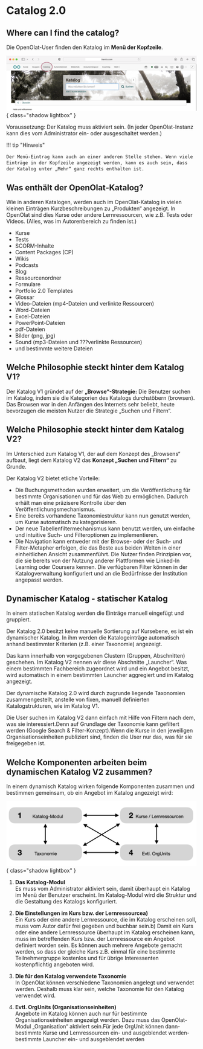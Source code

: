 # Catalog 2.0

## Where can I find the catalog?

Die OpenOlat-User finden den Katalog im **Menü der Kopfzeile**.

![catalog20_kopfzeilenmenu_v1_de.png](assets/catalog20_kopfzeilenmenu_v1_de.png){ class="shadow lightbox" }

Voraussetzung: Der Katalog muss aktiviert sein. (In jeder OpenOlat-Instanz kann dies vom Administrator ein- oder ausgeschaltet werden.)

!!! tip "Hinweis"

    Der Menü-Eintrag kann auch an einer anderen Stelle stehen. Wenn viele Einträge in der Kopfzeile angezeigt werden, kann es auch sein, dass der Katalog unter „Mehr“ ganz rechts enthalten ist.

## Was enthält der OpenOlat-Katalog?

Wie in anderen Katalogen, werden auch im OpenOlat-Katalog in vielen kleinen Einträgen Kurzbeschreibungen zu „Produkten“ angezeigt. In OpenOlat sind dies Kurse oder andere Lernressourcen, wie z.B. Tests oder Videos. (Alles, was im Autorenbereich zu finden ist.)

- Kurse
- Tests
- SCORM-Inhalte
- Content Packages (CP)
- Wikis
- Podcasts
- Blog
- Ressourcenordner
- Formulare
- Portfolio 2.0 Templates
- Glossar
- Video-Dateien (mp4-Dateien und verlinkte Ressourcen)
- Word-Dateien
- Excel-Dateien
- PowerPoint-Dateien
- pdf-Dateien
- Bilder (png, jpg)
- Sound (mp3-Dateien und ???verlinkte Ressourcen)
- und bestimmte weitere Dateien

## Welche Philosophie steckt hinter dem Katalog V1?

Der Katalog V1 gründet auf der **„Browse“-Strategie:** Die Benutzer suchen im Katalog, indem sie  die Kategorien des Katalogs durchstöbern (browsen).
Das Browsen war in den Anfängen des Internets sehr beliebt, heute bevorzugen die meisten Nutzer die Strategie „Suchen und Filtern“.

## Welche Philosophie steckt hinter dem Katalog V2?

Im Unterschied zum Katalog V1, der auf dem Konzept des „Browsens“ aufbaut, liegt dem Katalog V2 das **Konzept „Suchen und Filtern“** zu Grunde.

Der Katalog V2 bietet etliche Vorteile:

- Die Buchungsmethoden wurden erweitert, um die Veröffentlichung für bestimmte Organisationen und für das Web zu ermöglichen. Dadurch erhält man eine präzisere Kontrolle über den Veröffentlichungsmechanismus.
- Eine bereits vorhandene Taxonomiestruktur kann nun genutzt werden, um Kurse automatisch zu kategorisieren.
- Der neue Tabellenfiltermechanismus kann benutzt werden, um einfache und intuitive Such- und Filteroptionen zu implementieren.
- Die Navigation kann entweder mit der Browse- oder der Such- und Filter-Metapher erfolgen, die das Beste aus beiden Welten in einer einheitlichen Ansicht zusammenführt. Die Nutzer finden Prinzipien vor, die sie bereits von der Nutzung anderer Plattformen wie Linked-In Learning oder Coursera kennen. Die verfügbaren Filter können in der Katalogverwaltung konfiguriert und an die Bedürfnisse der Institution angepasst werden.

## Dynamischer Katalog - statischer Katalog

In einem statischen Katalog werden die Einträge manuell eingefügt und gruppiert.

Der Katalog 2.0 besitzt keine manuelle Sortierung auf Kursebene, es ist ein dynamischer Katalog. In ihm werden die Katalogeinträge automatisch anhand bestimmter Kriterien (z.B. einer Taxonomie) angezeigt. 

Das kann innerhalb von vorgegebenen Clustern (Gruppen, Abschnitten) geschehen. Im Katalog V2 nennen wir diese Abschnitte „Launcher“.
Was einem bestimmten Fachbereich zugeordnet wird und ein Angebot besitzt, wird automatisch in einem bestimmten Launcher aggregiert und im Katalog angezeigt.

Der dynamische Katalog 2.0 wird durch zugrunde liegende Taxonomien zusammengestellt, anstelle von fixen, manuell definierten Katalogstrukturen, wie im Katalog V1.

Die User suchen im Katalog V2 dann einfach mit Hilfe von Filtern nach dem, was sie interessiert.Denn auf Grundlage der Taxonomie kann gefiltert werden (Google Search & Filter-Konzept).Wenn die Kurse in den jeweiligen Organisationseinheiten publiziert sind, finden die User nur das, was für sie freigegeben ist.

## Welche Komponenten arbeiten beim dynamischen Katalog V2 zusammen?

In einem dynamisch Katalog wirken folgende Komponenten zusammen und bestimmen gemeinsam, ob ein Angebot im Katalog angezeigt wird:

![catalog20_komponenten_v1_de.png](assets/catalog20_komponenten_v1_de.png){ class="shadow lightbox" }

1. **Das Katalog-Modul**<br>
Es muss vom Administrator aktiviert sein, damit überhaupt ein Katalog im Menü der Benutzer erscheint. Im Katalog-Modul wird die Struktur und die Gestaltung des Katalogs konfiguriert.

2. **Die Einstellungen im Kurs bzw. der Lernressourcea)**<br>
Ein Kurs oder eine andere Lernressource, die im Katalog erscheinen soll, muss vom Autor dafür frei gegeben und buchbar sein.b) Damit ein Kurs oder eine andere Lernressource überhaupt im Katalog erscheinen kann, muss im betreffenden Kurs bzw. der Lernressource ein Angebot definiert worden sein. Es können auch mehrere Angebote gemacht werden, so dass der gleiche Kurs z.B. einmal für eine bestimmte Teilnehmergruppe kostenlos und für übrige Interessenten kostenpflichtig angeboten wird. 

3. **Die für den Katalog verwendete Taxonomie**<br>
In OpenOlat können verschiedene Taxonomien angelegt und verwendet werden. Deshalb muss klar sein, welche Taxonomie für den Katalog verwendet wird.

4. **Evtl. OrgUnits (Organisationseinheiten)**<br>
Angebote im Katalog können auch nur für bestimmte Organisationseinheiten angezeigt werden. Dazu muss das OpenOlat-Modul „Organisation“ aktiviert sein.Für jede OrgUnit können dann- bestimmte Kurse und Lernressourcen ein- und ausgeblendet werden- bestimmte Launcher ein- und ausgeblendet werden